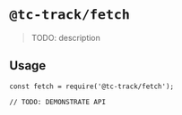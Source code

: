 # `@tc-track/fetch`

> TODO: description

## Usage

```
const fetch = require('@tc-track/fetch');

// TODO: DEMONSTRATE API
```
